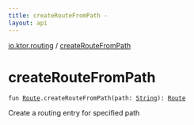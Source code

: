 ```yaml
---
title: createRouteFromPath - 
layout: api
---
```


<div class='api-docs-breadcrumbs'><a href="index.html">io.ktor.routing</a> / <a href="./create-route-from-path.html">createRouteFromPath</a></div>

# createRouteFromPath

<div class="signature"><code><span class="keyword">fun </span><a href="-route/index.html"><span class="identifier">Route</span></a><span class="symbol">.</span><span class="identifier">createRouteFromPath</span><span class="symbol">(</span><span class="parameterName" id="io.ktor.routing$createRouteFromPath(io.ktor.routing.Route, kotlin.String)/path">path</span><span class="symbol">:</span>&nbsp;<a href="https://kotlinlang.org/api/latest/jvm/stdlib/kotlin/-string/index.html"><span class="identifier">String</span></a><span class="symbol">)</span><span class="symbol">: </span><a href="-route/index.html"><span class="identifier">Route</span></a></code></div>

Create a routing entry for specified path

